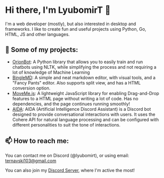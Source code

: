 

# Hi there, I'm LyubomirT 👋

I'm a web developer (mostly), but also interested in desktop and frameworks. I like to create fun and useful projects using Python, Go, HTML, JS and other languages.

## 🚀 Some of my projects:

- [OrionBot](https://github.com/LyubomirT/OrionBot): A Python library that allows you to easily train and run chatbots using NLTK, while simplifying the process and not requiring a lot of knowledge of Machine Learning
- [BingleMD](https://github.com/LyubomirT/bingle-md): A simple and neat markdown editor, with visual tools, and a "Fancy Pants" editor. Also supports split view, and has a HTML conversion option.
- [MoveMe.js](https://github.com/LyubomirT/moveme.js): A lightweight JavaScript library for enabling Drag-and-Drop features to a HTML page without writing a lot of code. Has no dependencies, and the page continues running smoothly!
- [AIDA](https://github.com/The-Orange-Squad/AIDA): AIDA (Artificial Intelligence Discord Assistant) is a Discord bot designed to provide conversational interactions with users. It uses the Cohere API for natural language processing and can be configured with different personalities to suit the tone of interactions.

## 📫 How to reach me:

You can contact me on Discord (@lyubomirt), or using email: ternavski103@gmail.com

You can also join my [Discord Server](https://discord.gg/4pfXVGfjXT), where I'm active the most!
